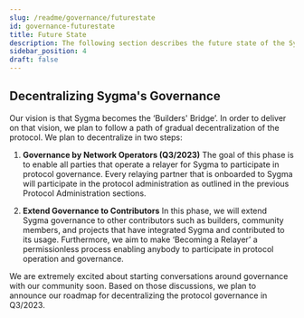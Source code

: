 ```yaml
---
slug: /readme/governance/futurestate
id: governance-futurestate
title: Future State
description: The following section describes the future state of the Sygma protocol.
sidebar_position: 4
draft: false
---
```


## Decentralizing Sygma's Governance

Our vision is that Sygma becomes the ‘Builders' Bridge’. In order to deliver on that vision, we plan to follow a path of gradual decentralization of the protocol. We plan to decentralize in two steps:

1. **Governance by Network Operators (Q3/2023)**
The goal of this phase is to enable all parties that operate a relayer for Sygma to participate in protocol governance. Every relaying partner that is onboarded to Sygma will participate in the protocol administration as outlined in the previous Protocol Administration sections.

2. **Extend Governance to Contributors**
In this phase, we will extend Sygma governance to other contributors such as builders, community members, and projects that have integrated Sygma and contributed to its usage. Furthermore, we aim to make ‘Becoming a Relayer’ a permissionless process enabling anybody to participate in protocol operation and governance.

We are extremely excited about starting conversations around governance with our community soon. Based on those discussions, we plan to announce our roadmap for decentralizing the protocol governance in Q3/2023. 